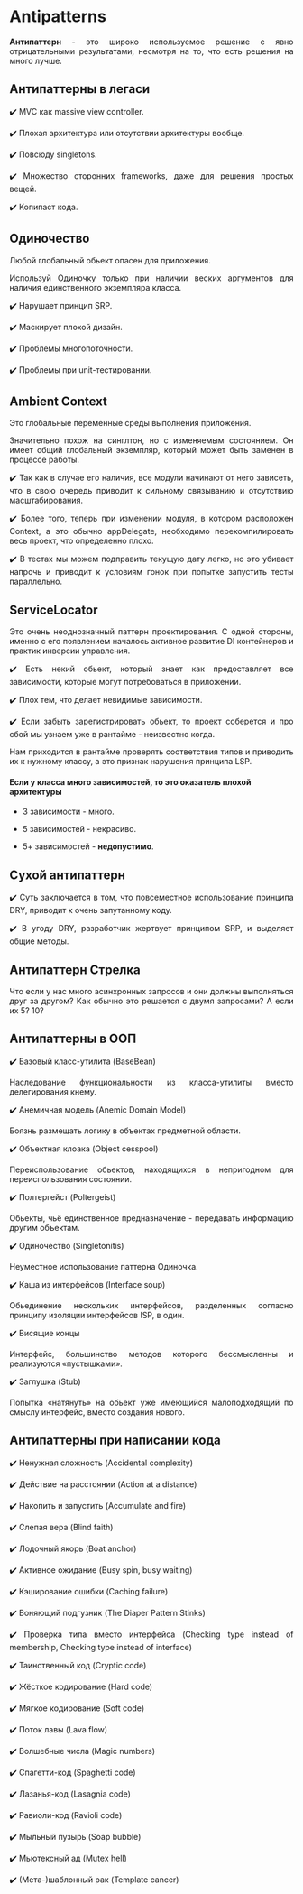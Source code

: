 # Antipatterns
<p align="justify"><b>Антипаттерн</b> - это широко используемое решение с явно отрицательными результатами, несмотря на то, что есть решения на много лучше.</p>

## Антипаттерны в легаси
<p align="justify"><font>✔️ </font>MVC как massive view controller.</p>
<p align="justify"><font>✔️ </font>Плохая архитектура или отсутствии архитектуры вообще.</p>
<p align="justify"><font>✔️ </font>Повсюду singletons.</p>
<p align="justify"><font>✔️ </font>Множество сторонних frameworks, даже для решения простых вещей.</p>
<p align="justify"><font>✔️ </font>Копипаст кода.</p>

## Одиночество
<p align="justify">Любой глобальный обьект опасен для приложения.</p>
<p align="justify">Используй Одиночку только при наличии веских аргументов для наличия единственного экземпляра класса.</p>
<p align="justify"><font>✔️ </font>Нарушает принцип SRP.</p>
<p align="justify"><font>✔️ </font>Маскирует плохой дизайн.</p>
<p align="justify"><font>✔️ </font>Проблемы многопоточности.</p>
<p align="justify"><font>✔️ </font>Проблемы при unit-тестировании.</p>

## Ambient Context
<p align="justify">Это глобальные переменные среды выполнения приложения.</p>
<p align="justify">Значительно похож на синглтон, но с изменяемым состоянием. Он имеет общий глобальный экземпляр, который может быть заменен в процессе работы.</p>
<p align="justify"><font>✔️ </font>Так как в случае его наличия, все модули начинают от него зависеть, что в свою очередь приводит к сильному связыванию и отсутствию масштабирования.</p>
<p align="justify"><font>✔️ </font>Более того, теперь при изменении модуля, в котором расположен Context, а это обычно appDelegate, необходимо перекомпилировать весь проект, что определенно плохо.</p>
<p align="justify"><font>✔️ </font>В тестах мы можем подправить текущую дату легко, но это убивает напрочь и приводит к условиям гонок при попытке запустить тесты параллельно.</p>

## ServiceLocator
<p align="justify">Это очень неоднозначный паттерн проектирования. С одной стороны, именно с его появлением началось активное развитие DI контейнеров и практик инверсии управления.</p>
<p align="justify"><font>✔️ </font>Есть некий обьект, который знает как предоставляет все зависимости, которые могут потребоваться в приложении.</p>
<p align="justify"><font>✔️ </font>Плох тем, что делает невидимые зависимости.</p>
<p align="justify"><font>✔️ </font>Если забыть зарегистрировать обьект, то проект соберется и про сбой мы узнаем уже в рантайме - неизвестно когда.</p>
<p align="justify">Нам приходится в рантайме проверять соответствия типов и приводить их к нужному классу, а это признак нарушения принципа LSP.</p>

#### Если у класса много зависимостей, то это оказатель плохой архитектуры
* <p align="justify">3 зависимости - много.</p>
* <p align="justify">5 зависимостей - некрасиво.</p>
* <p align="justify">5+ зависимостей - <b>недопустимо</b>.</p>

## Сухой антипаттерн
<p align="justify"><font>✔️ </font>Суть заключается в том, что повсеместное использование принципа DRY, приводит к очень запутанному коду.</p>
<p align="justify"><font>✔️ </font>В угоду DRY, разработчик жертвует принципом SRP, и выделяет общие методы.</p>

## Антипаттерн Стрелка
<p align="justify">Что если у нас много асинхронных запросов и они должны выполняться друг за другом? Как обычно это решается с двумя запросами? А если их 5? 10?</p>

## Антипаттерны в ООП
<p align="justify"><font>✔️ </font>Базовый класс-утилита (BaseBean)</b></p>
<p align="justify">Наследование функциональности из класса-утилиты вместо делегирования кнему.</p>

<p align="justify"><font>✔️ </font>Анемичная модель (Anemic Domain Model)</b></p>
<p align="justify">Боязнь размещать логику в объектах предметной области.</p>

<p align="justify"><font>✔️ </font>Объектная клоака (Object cesspool)</b></p>
<p align="justify">Переиспользование обьектов, находящихся в непригодном для переиспользования состоянии.</p>

<p align="justify"><font>✔️ </font>Полтергейст (Poltergeist)</b></p>
<p align="justify">Обьекты, чьё единственное предназначение - передавать информацию другим объектам.</p>

<p align="justify"><font>✔️ </font>Одиночество (Singletonitis)</b></p>
<p align="justify">Неуместное использование паттерна Одиночка.</p>

<p align="justify"><font>✔️ </font>Каша из интерфейсов (Interface soup)</b></p>
<p align="justify">Обьединение нескольких интерфейсов, разделенных согласно принципу изоляции интерфейсов ISP, в один.</p>

<p align="justify"><font>✔️ </font>Висящие концы</b></p>
<p align="justify">Интерфейс, большинство методов которого бессмысленны и реализуются «пустышками».</p>

<p align="justify"><font>✔️ </font>Заглушка (Stub)</b></p>
<p align="justify">Попытка «натянуть» на обьект уже имеющийся малоподходящий по смыслу интерфейс, вместо создания нового.</p>

## Антипаттерны при написании кода
<p align="justify"><font>✔️ </font>Ненужная сложность (Accidental complexity)</p>
<p align="justify"><font>✔️ </font>Действие на расстоянии (Action at a distance)</p>
<p align="justify"><font>✔️ </font>Накопить и запустить (Accumulate and fire)</p>
<p align="justify"><font>✔️ </font>Слепая вера (Blind faith)</p>
<p align="justify"><font>✔️ </font>Лодочный якорь (Boat anchor)</p>
<p align="justify"><font>✔️ </font>Активное ожидание (Busy spin, busy waiting)</p>
<p align="justify"><font>✔️ </font>Кэширование ошибки (Caching failure)</p>
<p align="justify"><font>✔️ </font>Воняющий подгузник (The Diaper Pattern Stinks)</p>
<p align="justify"><font>✔️ </font>Проверка типа вместо интерфейса (Checking type instead of membership, Checking type instead of interface)</p>
<p align="justify"><font>✔️ </font>Таинственный код (Cryptic code)</p>
<p align="justify"><font>✔️ </font>Жёсткое кодирование (Hard code)</p>
<p align="justify"><font>✔️ </font>Мягкое кодирование (Soft code)</p>
<p align="justify"><font>✔️ </font>Поток лавы (Lava flow)</p>
<p align="justify"><font>✔️ </font>Волшебные числа (Magic numbers)</p>
<p align="justify"><font>✔️ </font>Спагетти-код (Spaghetti code)</p>
<p align="justify"><font>✔️ </font>Лазанья-код (Lasagnia code)</p>
<p align="justify"><font>✔️ </font>Равиоли-код (Ravioli code)</p>
<p align="justify"><font>✔️ </font>Мыльный пузырь (Soap bubble)</p>
<p align="justify"><font>✔️ </font>Мьютексный ад (Mutex hell)</p>
<p align="justify"><font>✔️ </font>(Мета-)шаблонный рак (Template cancer)</p>
